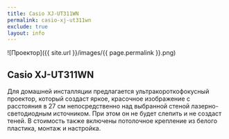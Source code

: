 ```yaml
---
title: Casio XJ-UT311WN
permalink: casio-xj-ut311wn
exclude: true
layout: info
---
```


![Проектор]({{ site.url }}/images/{{ page.permalink }}.png)

## Casio XJ-UT311WN

Для домашней инсталляции предлагается ультракороткофокусный проектор, который создаст яркое, красочное изображение с расстояния в 27 см непосредственно над выбранной стеной лазерно-светодиодным источником. При этом он не будет слепить и не создаст теней. В стоимость также включены потолочное крепление из белого пластика, монтаж и настройка.
